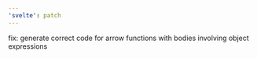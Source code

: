 ```yaml
---
'svelte': patch
---
```


fix: generate correct code for arrow functions with bodies involving object expressions
